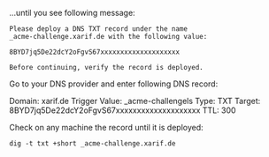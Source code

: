 
...until you see following message:

```
Please deploy a DNS TXT record under the name
_acme-challenge.xarif.de with the following value:

8BYD7jq5De22dcY2oFgvS67xxxxxxxxxxxxxxxxxxxx

Before continuing, verify the record is deployed.
```

Go to your DNS provider and enter following DNS record:

Domain: xarif.de
Trigger Value: \_acme-challengels
Type: TXT
Target: 8BYD7jq5De22dcY2oFgvS67xxxxxxxxxxxxxxxxxxxx
TTL: 300

Check on any machine the record until it is deployed:

```
dig -t txt +short _acme-challenge.xarif.de
```
